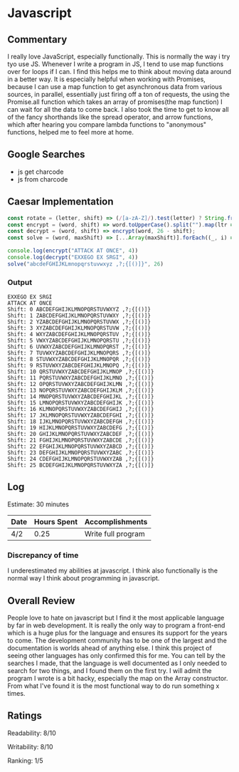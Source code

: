 # Javascript

## Commentary

I really love JavaScript, especially functionally. This is normally the way i try tyo use JS. Whenever I write a program in JS, I tend to use map functions over for loops if I can. I find this helps me to think about moving data around in a better way. It is especially helpful when working with Promises, because I can use a map function to get asynchronous data from various sources, in parallel, essentially just firing off a ton of requests, the using the Promise.all function which takes an array of promises(the map function) I can wait for all the data to come back. I also took the time to get to know all of the fancy shorthands like the spread operator, and arrow functions, which after hearing you compare lambda functions to "anonymous" functions, helped me to feel more at home. 

## Google Searches

- js get charcode
- js from charcode

## Caesar Implementation

```js
const rotate = (letter, shift) => (/[a-zA-Z]/).test(letter) ? String.fromCharCode((((letter.charCodeAt(0) - 65) + shift) % 26) + 65) : letter;
const encrypt = (word, shift) => word.toUpperCase().split("").map(ltr => rotate(ltr, shift)).join("");
const decrypt = (word, shift) => encrypt(word, 26 - shift);
const solve = (word, maxShift) => [...Array(maxShift)].forEach((_, i) => console.log(`Shift: ${i}\t${decrypt(word, i)}`));

console.log(encrypt("ATTACK AT ONCE", 4))
console.log(decrypt("EXXEGO EX SRGI", 4))
solve("abcdeFGHIJKLmnopqrstuvwxyz ,?;{[()]}", 26)
```

### Output

```
EXXEGO EX SRGI
ATTACK AT ONCE
Shift: 0 ABCDEFGHIJKLMNOPQRSTUVWXYZ ,?;{[()]}
Shift: 1 ZABCDEFGHIJKLMNOPQRSTUVWXY ,?;{[()]}
Shift: 2 YZABCDEFGHIJKLMNOPQRSTUVWX ,?;{[()]}
Shift: 3 XYZABCDEFGHIJKLMNOPQRSTUVW ,?;{[()]}
Shift: 4 WXYZABCDEFGHIJKLMNOPQRSTUV ,?;{[()]}
Shift: 5 VWXYZABCDEFGHIJKLMNOPQRSTU ,?;{[()]}
Shift: 6 UVWXYZABCDEFGHIJKLMNOPQRST ,?;{[()]}
Shift: 7 TUVWXYZABCDEFGHIJKLMNOPQRS ,?;{[()]}
Shift: 8 STUVWXYZABCDEFGHIJKLMNOPQR ,?;{[()]}
Shift: 9 RSTUVWXYZABCDEFGHIJKLMNOPQ ,?;{[()]}
Shift: 10 QRSTUVWXYZABCDEFGHIJKLMNOP ,?;{[()]}
Shift: 11 PQRSTUVWXYZABCDEFGHIJKLMNO ,?;{[()]}
Shift: 12 OPQRSTUVWXYZABCDEFGHIJKLMN ,?;{[()]}
Shift: 13 NOPQRSTUVWXYZABCDEFGHIJKLM ,?;{[()]}
Shift: 14 MNOPQRSTUVWXYZABCDEFGHIJKL ,?;{[()]}
Shift: 15 LMNOPQRSTUVWXYZABCDEFGHIJK ,?;{[()]}
Shift: 16 KLMNOPQRSTUVWXYZABCDEFGHIJ ,?;{[()]}
Shift: 17 JKLMNOPQRSTUVWXYZABCDEFGHI ,?;{[()]}
Shift: 18 IJKLMNOPQRSTUVWXYZABCDEFGH ,?;{[()]}
Shift: 19 HIJKLMNOPQRSTUVWXYZABCDEFG ,?;{[()]}
Shift: 20 GHIJKLMNOPQRSTUVWXYZABCDEF ,?;{[()]}
Shift: 21 FGHIJKLMNOPQRSTUVWXYZABCDE ,?;{[()]}
Shift: 22 EFGHIJKLMNOPQRSTUVWXYZABCD ,?;{[()]}
Shift: 23 DEFGHIJKLMNOPQRSTUVWXYZABC ,?;{[()]}
Shift: 24 CDEFGHIJKLMNOPQRSTUVWXYZAB ,?;{[()]}
Shift: 25 BCDEFGHIJKLMNOPQRSTUVWXYZA ,?;{[()]}
```

## Log
Estimate: 30 minutes

| Date | Hours Spent | Accomplishments    |
| ---- | ----------- | ------------------ |
| 4/2  | 0.25        | Write full program |

### Discrepancy of time
I underestimated my abilities at javascript. I think also functionally is the normal way I think about programming in javascript. 

## Overall Review
People love to hate on javascript but I find it the most applicable language by far in web development. It is really the only way to program a front-end which is a huge plus for the language and ensures its support for the years to come. The development community has to be one of the largest and the documentation is worlds ahead of anything else. I think this project of seeing other languages has only confirmed this for me. You can tell by the searches I made, that the language is well documented as I only needed to search for two things, and I found them on the first try. I will admit the program I wrote is a bit hacky, especially the map on the Array constructor. From what I've found it is the most functional way to do run something x times.

## Ratings

Readability: 8/10

Writability: 8/10

Ranking: 1/5
